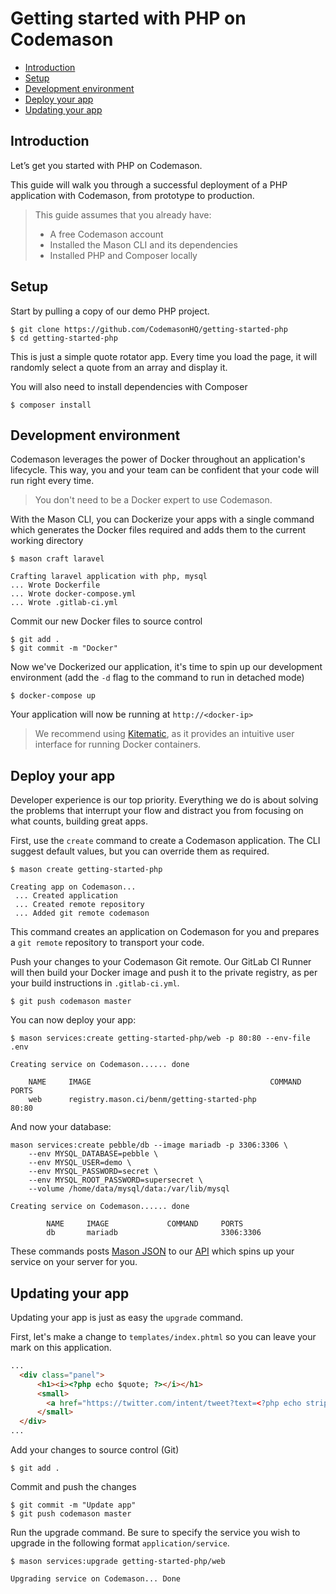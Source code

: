 # Getting started with PHP on Codemason

- [Introduction](#introduction)
- [Setup](#setup)
- [Development environment](#development-environment)
- [Deploy your app](#deploy)
- [Updating your app](#updating-your-app)

<a name="introduction"></a>
## Introduction
Let’s get you started with PHP on Codemason. 

This guide will walk you through a successful deployment of a PHP application with Codemason, from prototype to production.

> This guide assumes that you already have:
> - A free Codemason account 
> - Installed the Mason CLI and its dependencies 
> - Installed PHP and Composer locally 

<a name="setup"></a>
## Setup
Start by pulling a copy of our demo PHP project. 
```
$ git clone https://github.com/CodemasonHQ/getting-started-php
$ cd getting-started-php
```

This is just a simple quote rotator app. Every time you load the page, it will randomly select a quote from an array and display it.

You will also need to install dependencies with Composer
```
$ composer install
```

<a name="development-environment"></a>
## Development environment
Codemason leverages the power of Docker throughout an application's lifecycle. This way, you and your team can be confident that your code will run right every time.

> You don't need to be a Docker expert to use Codemason.

With the Mason CLI, you can Dockerize your apps with a single command which generates the Docker files required and adds them to the current working directory
```
$ mason craft laravel

Crafting laravel application with php, mysql
... Wrote Dockerfile
... Wrote docker-compose.yml
... Wrote .gitlab-ci.yml
```

Commit our new Docker files to source control
```
$ git add .
$ git commit -m "Docker"
```

Now we've Dockerized our application, it's time to spin up our development environment (add the `-d` flag to the command to run in detached mode)
```
$ docker-compose up
```

Your application will now be running at `http://<docker-ip>`

> We recommend using [Kitematic](https://kitematic.com/), as it provides an intuitive user interface for running Docker containers.

<a name="deploy"></a>
## Deploy your app
Developer experience is our top priority. Everything we do is about solving the problems that interrupt your flow and distract you from focusing on what counts, building great apps.

First, use the `create` command to create a Codemason application. The CLI suggest default values, but you can override them as required.
```
$ mason create getting-started-php

Creating app on Codemason...
 ... Created application
 ... Created remote repository
 ... Added git remote codemason
```

This command creates an application on Codemason for you and prepares a `git remote` repository to transport your code.

Push your changes to your Codemason Git remote. Our GitLab CI Runner will then build your Docker image and push it to the private registry, as per your build instructions in `.gitlab-ci.yml`.
```
$ git push codemason master
```

You can now deploy your app:
```
$ mason services:create getting-started-php/web -p 80:80 --env-file .env

Creating service on Codemason...... done

    NAME     IMAGE                                        COMMAND     PORTS
    web      registry.mason.ci/benm/getting-started-php               80:80
```

And now your database:
```
mason services:create pebble/db --image mariadb -p 3306:3306 \
	--env MYSQL_DATABASE=pebble \
	--env MYSQL_USER=demo \
	--env MYSQL_PASSWORD=secret \
	--env MYSQL_ROOT_PASSWORD=supersecret \
	--volume /home/data/mysql/data:/var/lib/mysql
	
Creating service on Codemason...... done

	    NAME     IMAGE             COMMAND     PORTS
        db       mariadb                       3306:3306
```

These commands posts [Mason JSON](/docs/{{version}}/mason-json) to our [API](/docs/{{version}}/api) which spins up your service on your server for you.

<a name="updating-your-app"></a>
## Updating your app
Updating your app is just as easy the `upgrade` command.

First, let's make a change to `templates/index.phtml` so you can leave your mark on this application.
```html
...
  <div class="panel">
      <h1><i><?php echo $quote; ?></i></h1>
      <small>
        <a href="https://twitter.com/intent/tweet?text=<?php echo strip_tags($quote); ?> @codemasonhq">Tweet This!</a>
      </small>
  </div>
...
```


Add your changes to source control (Git)
```
$ git add .
```
Commit and push the changes
```
$ git commit -m "Update app"
$ git push codemason master
```

Run the upgrade command. Be sure to specify the service you wish to upgrade in the following format `application/service`.
```
$ mason services:upgrade getting-started-php/web 

Upgrading service on Codemason... Done
```
